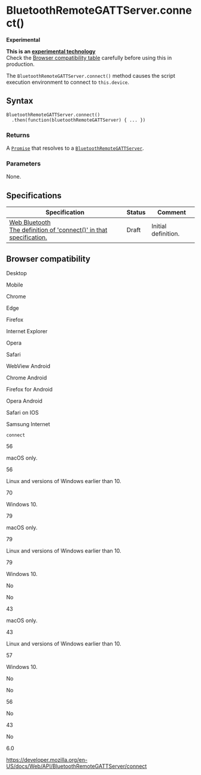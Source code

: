 # BluetoothRemoteGATTServer.connect()

**Experimental**

**This is an [experimental technology](https://developer.mozilla.org/en-US/docs/MDN/Guidelines/Conventions_definitions#experimental)**  
Check the [Browser compatibility table](#browser_compatibility) carefully before using this in production.

The `BluetoothRemoteGATTServer.connect()` method causes the script execution environment to connect to `this.device`.

## Syntax

    BluetoothRemoteGATTServer.connect()
      .then(function(bluetoothRemoteGATTServer) { ... })

### Returns

A [`Promise`](https://developer.mozilla.org/en-US/docs/Web/JavaScript/Reference/Global_Objects/Promise) that resolves to a [`BluetoothRemoteGATTServer`](../bluetoothremotegattserver).

### Parameters

None.

## Specifications

<table><thead><tr class="header"><th>Specification</th><th>Status</th><th>Comment</th></tr></thead><tbody><tr class="odd"><td><a href="https://webbluetoothcg.github.io/web-bluetooth/#dom-bluetoothremotegattserver-connect">Web Bluetooth<br />
<span class="small">The definition of 'connect()' in that specification.</span></a></td><td><span class="spec-draft">Draft</span></td><td>Initial definition.</td></tr></tbody></table>

## Browser compatibility

Desktop

Mobile

Chrome

Edge

Firefox

Internet Explorer

Opera

Safari

WebView Android

Chrome Android

Firefox for Android

Opera Android

Safari on IOS

Samsung Internet

`connect`

56

macOS only.

56

Linux and versions of Windows earlier than 10.

70

Windows 10.

79

macOS only.

79

Linux and versions of Windows earlier than 10.

79

Windows 10.

No

No

43

macOS only.

43

Linux and versions of Windows earlier than 10.

57

Windows 10.

No

No

56

No

43

No

6.0

<a href="https://developer.mozilla.org/en-US/docs/Web/API/BluetoothRemoteGATTServer/connect" class="_attribution-link">https://developer.mozilla.org/en-US/docs/Web/API/BluetoothRemoteGATTServer/connect</a>
